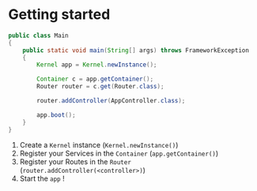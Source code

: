 # Getting started

```java
public class Main
{
    public static void main(String[] args) throws FrameworkException
    {
        Kernel app = Kernel.newInstance();

        Container c = app.getContainer();
        Router router = c.get(Router.class);

        router.addController(AppController.class);

        app.boot();
    }
}
```

1. Create a `Kernel` instance (`Kernel.newInstance()`)
2. Register your Services in the `Container` (`app.getContainer()`)
3. Register your Routes in the `Router` (`router.addController(<controller>)`)
4. Start the `app` !
